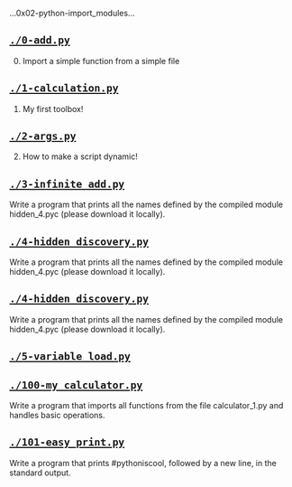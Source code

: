 ...0x02-python-import_modules...   

## [`./0-add.py`](./0-add.py)
0. Import a simple function from a simple file

## [`./1-calculation.py`](./1-calculation.py)
1. My first toolbox!

## [`./2-args.py`](./2-args.py)
2. How to make a script dynamic!

## [`./3-infinite_add.py`](./3-infinite_add.py)
Write a program that prints all the names defined by the compiled module hidden_4.pyc (please download it locally).

## [`./4-hidden_discovery.py`](./4-hidden_discovery.py)
Write a program that prints all the names defined by the compiled module hidden_4.pyc (please download it locally).

## [`./4-hidden_discovery.py`](./4-hidden_discovery.py)
Write a program that prints all the names defined by the compiled module hidden_4.pyc (please download it locally).

## [`./5-variable_load.py`](./5-variable_load.py)


## [`./100-my_calculator.py`](./100-my_calculator.py)
Write a program that imports all functions from the file calculator_1.py and handles basic operations.

## [`./101-easy_print.py`](./101-easy_print.py)
Write a program that prints #pythoniscool, followed by a new line, in the standard output.
